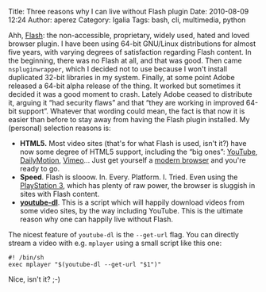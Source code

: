 Title: Three reasons why I can live without Flash plugin
Date: 2010-08-09 12:24
Author: aperez
Category: Igalia
Tags: bash, cli, multimedia, python

Ahh, [Flash][]: the non-accessible, proprietary, widely used, hated and
loved browser plugin. I have been using 64-bit GNU/Linux distributions
for almost five years, with varying degrees of satisfaction regarding
Flash content. In the beginning, there was no Flash at all, and that was
good. Then came `nspluginwrapper`, which I decided not to use because I
won't install duplicated 32-bit libraries in my system. Finally, at some
point Adobe released a 64-bit alpha release of the thing. It worked but
sometimes it decided it was a good moment to crash. Lately Adobe ceased
to distribute it, arguing it “had security flaws” and that “they are
working in improved 64-bit support”. Whatever that wording could mean,
the fact is that now it is easier than before to stay away from having
the Flash plugin installed. My (personal) selection reasons is:

-   **HTML5.** Most video sites (that's for what Flash is used, isn't
    it?) have now some degree of HTML5 support, including the “big
    ones”: [YouTube][], [DailyMotion][], [Vimeo][]... Just get yourself
    a [modern browser][] and you're ready to go.
-   **Speed**. Flash is slooow. In. Every. Platform. I. Tried. Even
    using the [PlayStation 3][], which has plenty of raw power, the
    browser is sluggish in sites with Flash content.
-   **[youtube-dl][]**. This is a script which will happily download
    videos from some video sites, by the way including YouTube. This is
    the ultimate reason why one can happily live without Flash.

The nicest feature of `youtube-dl` is the `--get-url` flag. You can
directly stream a video with e.g. `mplayer` using a small script like
this one:

    #! /bin/sh
    exec mplayer "$(youtube-dl --get-url "$1")"

Nice, isn't it? ;-)

  [Flash]: http://en.wikipedia.org/wiki/Adobe_Flash
  [YouTube]: http://www.youtube.com/html5
  [DailyMotion]: http://openvideo.dailymotion.com/
  [Vimeo]: http://vimeo.com/blog:268
  [modern browser]: http://live.gnome.org/Epiphany
  [PlayStation 3]: http://en.wikipedia.org/wiki/Playstation_3
  [youtube-dl]: http://bitbucket.org/rg3/youtube-dl/wiki/Home
